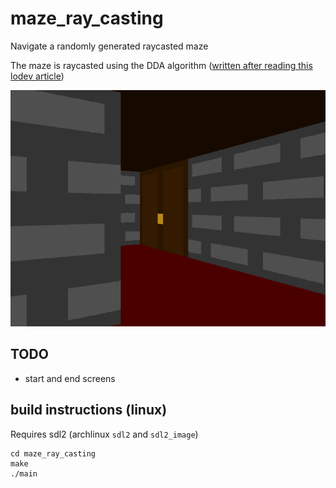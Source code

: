 # maze_ray_casting

Navigate a randomly generated raycasted maze

The maze is raycasted using the DDA algorithm ([written after reading this lodev article](https://lodev.org/cgtutor/raycasting.html))

![Demo](./images/demo.png)

## TODO

- start and end screens

## build instructions (linux)

Requires sdl2 (archlinux `sdl2` and `sdl2_image`)

```
cd maze_ray_casting
make
./main
```
